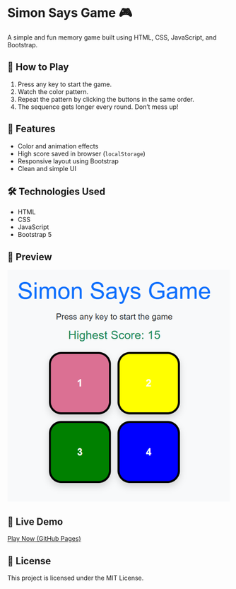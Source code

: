 # Simon Says Game 🎮

A simple and fun memory game built using HTML, CSS, JavaScript, and Bootstrap.

## 🚀 How to Play
1. Press any key to start the game.
2. Watch the color pattern.
3. Repeat the pattern by clicking the buttons in the same order.
4. The sequence gets longer every round. Don’t mess up!

## 🧠 Features
- Color and animation effects
- High score saved in browser (`localStorage`)
- Responsive layout using Bootstrap
- Clean and simple UI

## 🛠 Technologies Used
- HTML
- CSS
- JavaScript
- Bootstrap 5

## 📸 Preview
![screenshot](screenshot.png)

## 🔗 Live Demo
[Play Now (GitHub Pages)](https://github.com/C-chanchal/Simon-Says-Game)

## 📄 License
This project is licensed under the MIT License.
